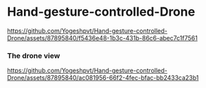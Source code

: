 # Hand-gesture-controlled-Drone

https://github.com/Yogeshpvt/Hand-gesture-controlled-Drone/assets/87895840/f5436e48-1b3c-431b-86c6-abec7c1f7561

### The drone view

https://github.com/Yogeshpvt/Hand-gesture-controlled-Drone/assets/87895840/ac081956-66f2-4fec-bfac-bb2433ca23b1

